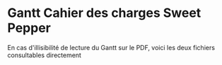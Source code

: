 # Gantt Cahier des charges Sweet Pepper

En cas d'illisibilité de lecture du Gantt sur le PDF, voici les deux fichiers consultables directement
